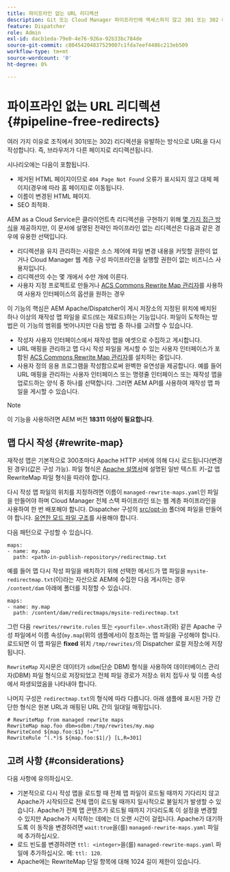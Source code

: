 ```yaml
---
title: 파이프라인 없는 URL 리디렉션
description: Git 또는 Cloud Manager 파이프라인에 액세스하지 않고 301 또는 302 리디렉션을 선언하는 방법을 알아봅니다.
feature: Dispatcher
role: Admin
exl-id: dacb1eda-79e0-4e76-926a-92b33bc784de
source-git-commit: c80454204837529007c1fda7eef4486c213eb509
workflow-type: tm+mt
source-wordcount: '0'
ht-degree: 0%

---
```


# 파이프라인 없는 URL 리디렉션 {#pipeline-free-redirects}

여러 가지 이유로 조직에서 301(또는 302) 리디렉션을 유발하는 방식으로 URL을 다시 작성합니다. 즉, 브라우저가 다른 페이지로 리디렉션됩니다.

시나리오에는 다음이 포함됩니다.

* 제거된 HTML 페이지이므로 `404 Page Not Found` 오류가 표시되지 않고 대체 페이지(경우에 따라 홈 페이지)로 이동됩니다.
* 이름이 변경된 HTML 페이지.
* SEO 최적화.

AEM as a Cloud Service은 클라이언트측 리디렉션을 구현하기 위해 [몇 가지 접근 방식](https://experienceleague.adobe.com/en/docs/experience-manager-learn/foundation/administration/url-redirection)을 제공하지만, 이 문서에 설명된 전략인 파이프라인 없는 리디렉션은 다음과 같은 경우에 유용한 선택입니다.

* 리디렉션을 유지 관리하는 사람은 소스 제어에 파일 변경 내용을 커밋할 권한이 없거나 Cloud Manager 웹 계층 구성 파이프라인을 실행할 권한이 없는 비즈니스 사용자입니다.
* 리디렉션의 수는 몇 개에서 수만 개에 이른다.
* 사용자 지정 프로젝트로 만들거나 [ACS Commons Rewrite Map 관리자](https://adobe-consulting-services.github.io/acs-aem-commons/features/redirect-map-manager/index.html)를 사용하여 사용자 인터페이스의 옵션을 원하는 경우

이 기능의 핵심은 AEM Apache/Dispatcher이 게시 저장소의 지정된 위치에 배치된 하나 이상의 재작성 맵 파일을 로드(또는 재로드)하는 기능입니다. 파일이 도착하는 방법은 이 기능의 범위를 벗어나지만 다음 방법 중 하나를 고려할 수 있습니다.

* 작성자 사용자 인터페이스에서 재작성 맵을 에셋으로 수집하고 게시합니다.
* URL 매핑을 관리하고 맵 다시 작성 파일을 게시할 수 있는 사용자 인터페이스가 포함된 [ACS Commons Rewrite Map 관리자](https://adobe-consulting-services.github.io/acs-aem-commons/features/redirect-map-manager/index.html)를 설치하는 중입니다.
* 사용자 정의 응용 프로그램을 작성함으로써 완벽한 유연성을 제공합니다. 예를 들어 URL 매핑을 관리하는 사용자 인터페이스 또는 명령줄 인터페이스 또는 재작성 맵을 업로드하는 양식 중 하나를 선택합니다. 그러면 AEM API를 사용하여 재작성 맵 파일을 게시할 수 있습니다.

>[!NOTE]
> 이 기능을 사용하려면 AEM 버전 **18311 이상이 필요합니다**.

## 맵 다시 작성 {#rewrite-map}

재작성 맵은 기본적으로 300초마다 Apache HTTP 서버에 의해 다시 로드됩니다(변경된 경우)(값은 구성 가능). 파일 형식은 [Apache 설명서](https://httpd.apache.org/docs/2.4/rewrite/rewritemap.html#txt)에 설명된 일반 텍스트 키-값 맵 RewriteMap 파일 형식을 따라야 합니다.

다시 작성 맵 파일의 위치를 지정하려면 이름이 `managed-rewrite-maps.yaml`인 파일을 만들어야 하며 Cloud Manager 전체 스택 파이프라인 또는 웹 계층 파이프라인을 사용하여 한 번 배포해야 합니다. Dispatcher 구성의 [src/opt-in](https://github.com/adobe/aem-project-archetype/tree/develop/src/main/archetype/dispatcher.cloud/src/opt-in) 폴더에 파일을 만들어야 합니다. [유연한 모드 파일 구조](/help/implementing/dispatcher/validation-debug.md#flexible-mode-file-structure)를 사용해야 합니다.

다음 패턴으로 구성할 수 있습니다.

```
maps:
- name: my.map
  path: <path-in-publish-repository>/redirectmap.txt
```

예를 들어 맵 다시 작성 파일을 배치하기 위해 선택한 메서드가 맵 파일을 `mysite-redirectmap.txt`(이)라는 자산으로 AEM에 수집한 다음 게시하는 경우 `/content/dam` 아래에 폴더를 지정할 수 있습니다.

```
maps:
- name: my.map
  path: /content/dam/redirectmaps/mysite-redirectmap.txt
```

그런 다음 `rewrites/rewrite.rules` 또는 `<yourfile>.vhost`과(와) 같은 Apache 구성 파일에서 이름 속성(`my.map`(위의 샘플에서)이 참조하는 맵 파일을 구성해야 합니다. 로드되면 이 맵 파일은 **fixed** 위치 `/tmp/rewrites/`의 Dispatcher 로컬 저장소에 저장됩니다.

`RewriteMap` 지시문은 데이터가 `sdbm`(단순 DBM) 형식을 사용하여 데이터베이스 관리자(DBM) 파일 형식으로 저장되었고 전체 파일 경로가 저장소 위치 접두사 및 이름 속성에서 파생되었음을 나타내야 합니다.

나머지 구성은 `redirectmap.txt`의 형식에 따라 다릅니다. 아래 샘플에 표시된 가장 간단한 형식은 원본 URL과 매핑된 URL 간의 일대일 매핑입니다.

```
# RewriteMap from managed rewrite maps
RewriteMap map.foo dbm=sdbm:/tmp/rewrites/my.map
RewriteCond ${map.foo:$1} !=""
RewriteRule ^(.*)$ ${map.foo:$1|/} [L,R=301]
```


## 고려 사항 {#considerations}

다음 사항에 유의하십시오.

* 기본적으로 다시 작성 맵을 로드할 때 전체 맵 파일이 로드될 때까지 기다리지 않고 Apache가 시작되므로 전체 맵이 로드될 때까지 일시적으로 불일치가 발생할 수 있습니다. Apache가 전체 맵 콘텐츠가 로드될 때까지 기다리도록 이 설정을 변경할 수 있지만 Apache가 시작하는 데에는 더 오랜 시간이 걸립니다. Apache가 대기하도록 이 동작을 변경하려면 `wait:true`을(를) `managed-rewrite-maps.yaml` 파일에 추가하십시오.
* 로드 빈도를 변경하려면 `ttl: <integer>`을(를) `managed-rewrite-maps.yaml` 파일에 추가하십시오. 예: `ttl: 120`.
* Apache에는 RewriteMap 단일 항목에 대해 1024 길이 제한이 있습니다.
